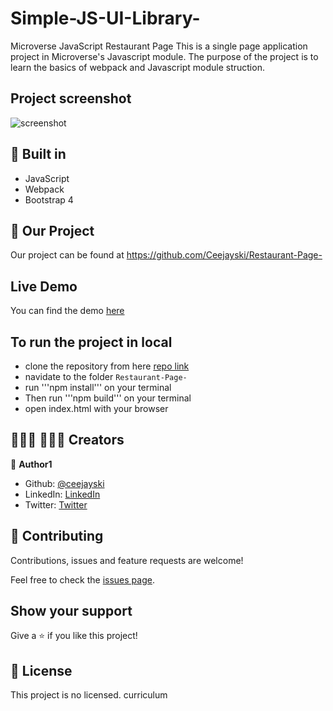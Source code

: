 # Simple-JS-UI-Library-
Microverse JavaScript Restaurant Page
This is a single page application project in Microverse's Javascript module. The purpose of the project is to learn the basics of webpack and Javascript module struction.
## Project screenshot
![screenshot](./screenshot.png)

## 🔨 Built in

- JavaScript
- Webpack
- Bootstrap 4

## 🚀 Our Project

Our project can be found at https://github.com/Ceejayski/Restaurant-Page-
## Live Demo

You can find the demo [here](https://affectionate-turing-e7a407.netlify.app)


## To run the project in local

- clone the repository from here [repo link](https://github.com/Ceejayski/Restaurant-Page-)
- navidate to the folder `Restaurant-Page-`
- run '''npm install''' on your terminal
- Then run '''npm build''' on your terminal
- open index.html with your browser

## 👨🏽‍💻 👨🏿‍💻 Creators

👤 **Author1**

- Github: [@ceejayski](https://github.com/ceejayski)
- LinkedIn: [LinkedIn](https://www.linkedin.com/in/okoli-ceejay/)
- Twitter: [Twitter](https://twitter.com/OkoliChijioke10)



## 🤝 Contributing

Contributions, issues and feature requests are welcome!

Feel free to check the [issues page](https://github.com/daviidy/Micro-Reddit/issues).

## Show your support

Give a ⭐️ if you like this project!

## 📝 License

This project is no licensed.
 curriculum 
